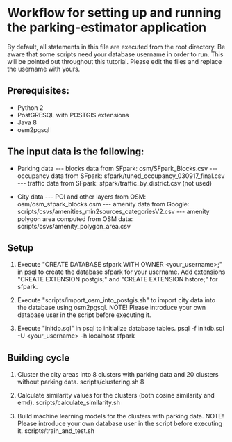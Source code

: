 Workflow for setting up and running the parking-estimator application
======================================================================
By default, all statements in this file are executed from the root directory.
Be aware that some scripts need your database username in order to run. This will be pointed out throughout this tutorial. 
Please edit the files and replace the username with yours.

Prerequisites:
--------------
- Python 2
- PostGRESQL with POSTGIS extensions
- Java 8
- osm2pgsql


The input data is the following:
--------------------------------
- Parking data
--- blocks data from SFpark: osm/SFpark_Blocks.csv
--- occupancy data from SFpark: sfpark/tuned_occupancy_030917_final.csv
--- traffic data from SFpark: sfpark/traffic_by_district.csv (not used)

- City data
--- POI and other layers from OSM: osm/osm_sfpark_blocks.osm
--- amenity data from Google: scripts/csvs/amenities_min2sources_categoriesV2.csv
--- amenity polygon area computed from OSM data: scripts/csvs/amenity_polygon_area.csv

Setup
-----
1. Execute "CREATE DATABASE sfpark WITH OWNER <your_username>;" in psql to create the database sfpark for your username. Add extensions "CREATE EXTENSION postgis;" and "CREATE EXTENSION hstore;" for sfpark.

2. Execute "scripts/import_osm_into_postgis.sh" to import city data into the database using osm2pgsql.
NOTE! Please introduce your own database user in the script before executing it.

3. Execute "initdb.sql" in psql to initialize database tables.
psql -f initdb.sql -U <your_username> -h localhost sfpark
 
Building cycle
-------------- 
1. Cluster the city areas into 8 clusters with parking data and 20 clusters without parking data.
scripts/clustering.sh 8

2. Calculate similarity values for the clusters (both cosine similarity and emd).
scripts/calculate_similarity.sh

3. Build machine learning models for the clusters with parking data.
NOTE! Please introduce your own database user in the script before executing it.
scripts/train_and_test.sh
